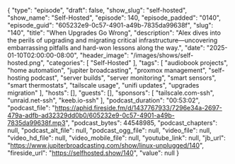 {
  "type": "episode",
  "draft": false,
  "show_slug": "self-hosted",
  "show_name": "Self-Hosted",
  "episode": 140,
  "episode_padded": "0140",
  "episode_guid": "605232e9-0c57-4901-a49b-7835da99638f",
  "slug": "140",
  "title": "When Upgrades Go Wrong",
  "description": "Alex dives into the perils of upgrading and migrating critical infrastructure—uncovering embarrassing pitfalls and hard-won lessons along the way.",
  "date": "2025-01-10T02:00:00-08:00",
  "header_image": "/images/shows/self-hosted.png",
  "categories": [
    "Self-Hosted"
  ],
  "tags": [
    "audiobook projects",
    "home automation",
    "jupiter broadcasting",
    "proxmox management",
    "self-hosting podcast",
    "server builds",
    "server monitoring",
    "smart sensors",
    "smart thermostats",
    "tailscale usage",
    "unifi updates",
    "upgrades migration"
  ],
  "hosts": [],
  "guests": [],
  "sponsors": [
    "tailscale.com-ssh",
    "unraid.net-ssh",
    "keeb.io-ssh"
  ],
  "podcast_duration": "00:53:02",
  "podcast_file": "https://aphid.fireside.fm/d/1437767933/7296e34a-2697-479a-adfb-ad32329dd0b0/605232e9-0c57-4901-a49b-7835da99638f.mp3",
  "podcast_bytes": 44548985,
  "podcast_chapters": null,
  "podcast_alt_file": null,
  "podcast_ogg_file": null,
  "video_file": null,
  "video_hd_file": null,
  "video_mobile_file": null,
  "youtube_link": null,
  "jb_url": "https://www.jupiterbroadcasting.com/show/linux-unplugged/140",
  "fireside_url": "https://selfhosted.show/140",
  "value": null
}

